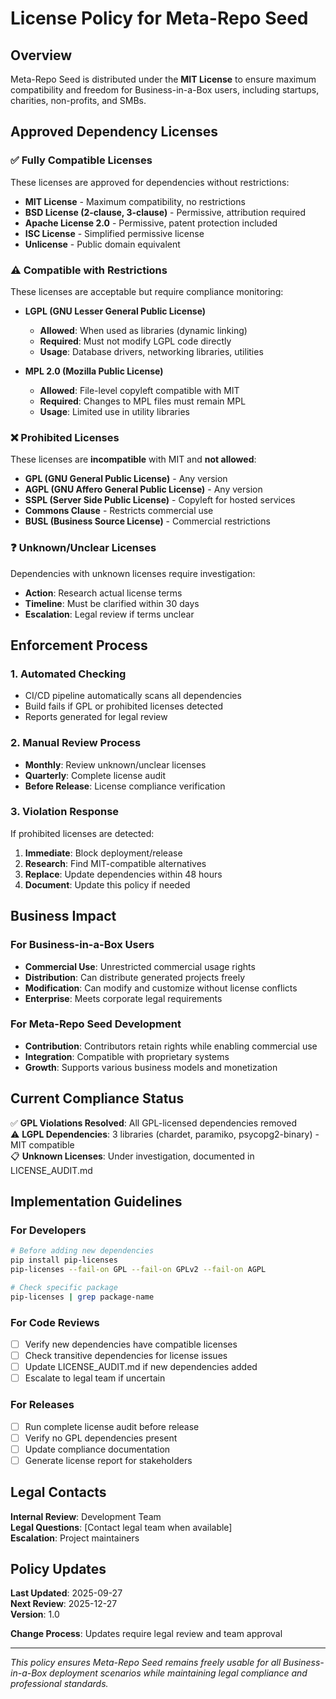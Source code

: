 # License Policy for Meta-Repo Seed

## Overview

Meta-Repo Seed is distributed under the **MIT License** to ensure maximum compatibility and freedom for Business-in-a-Box users, including startups, charities, non-profits, and SMBs.

## Approved Dependency Licenses

### ✅ **Fully Compatible Licenses**
These licenses are approved for dependencies without restrictions:

- **MIT License** - Maximum compatibility, no restrictions
- **BSD License (2-clause, 3-clause)** - Permissive, attribution required
- **Apache License 2.0** - Permissive, patent protection included
- **ISC License** - Simplified permissive license
- **Unlicense** - Public domain equivalent

### ⚠️ **Compatible with Restrictions**
These licenses are acceptable but require compliance monitoring:

- **LGPL (GNU Lesser General Public License)** 
  - **Allowed**: When used as libraries (dynamic linking)
  - **Required**: Must not modify LGPL code directly
  - **Usage**: Database drivers, networking libraries, utilities
  
- **MPL 2.0 (Mozilla Public License)**
  - **Allowed**: File-level copyleft compatible with MIT
  - **Required**: Changes to MPL files must remain MPL
  - **Usage**: Limited use in utility libraries

### ❌ **Prohibited Licenses**
These licenses are **incompatible** with MIT and **not allowed**:

- **GPL (GNU General Public License)** - Any version
- **AGPL (GNU Affero General Public License)** - Any version  
- **SSPL (Server Side Public License)** - Copyleft for hosted services
- **Commons Clause** - Restricts commercial use
- **BUSL (Business Source License)** - Commercial restrictions

### ❓ **Unknown/Unclear Licenses**
Dependencies with unknown licenses require investigation:
- **Action**: Research actual license terms
- **Timeline**: Must be clarified within 30 days
- **Escalation**: Legal review if terms unclear

## Enforcement Process

### 1. **Automated Checking**
- CI/CD pipeline automatically scans all dependencies
- Build fails if GPL or prohibited licenses detected
- Reports generated for legal review

### 2. **Manual Review Process**
- **Monthly**: Review unknown/unclear licenses
- **Quarterly**: Complete license audit
- **Before Release**: License compliance verification

### 3. **Violation Response**
If prohibited licenses are detected:
1. **Immediate**: Block deployment/release
2. **Research**: Find MIT-compatible alternatives
3. **Replace**: Update dependencies within 48 hours
4. **Document**: Update this policy if needed

## Business Impact

### For Business-in-a-Box Users
- **Commercial Use**: Unrestricted commercial usage rights
- **Distribution**: Can distribute generated projects freely
- **Modification**: Can modify and customize without license conflicts
- **Enterprise**: Meets corporate legal requirements

### For Meta-Repo Seed Development
- **Contribution**: Contributors retain rights while enabling commercial use
- **Integration**: Compatible with proprietary systems
- **Growth**: Supports various business models and monetization

## Current Compliance Status

✅ **GPL Violations Resolved**: All GPL-licensed dependencies removed  
⚠️ **LGPL Dependencies**: 3 libraries (chardet, paramiko, psycopg2-binary) - MIT compatible  
📋 **Unknown Licenses**: Under investigation, documented in LICENSE_AUDIT.md

## Implementation Guidelines

### For Developers
```bash
# Before adding new dependencies
pip install pip-licenses
pip-licenses --fail-on GPL --fail-on GPLv2 --fail-on AGPL

# Check specific package
pip-licenses | grep package-name
```

### For Code Reviews
- [ ] Verify new dependencies have compatible licenses
- [ ] Check transitive dependencies for license issues
- [ ] Update LICENSE_AUDIT.md if new dependencies added
- [ ] Escalate to legal team if uncertain

### For Releases
- [ ] Run complete license audit before release
- [ ] Verify no GPL dependencies present
- [ ] Update compliance documentation
- [ ] Generate license report for stakeholders

## Legal Contacts

**Internal Review**: Development Team  
**Legal Questions**: [Contact legal team when available]  
**Escalation**: Project maintainers

## Policy Updates

**Last Updated**: 2025-09-27  
**Next Review**: 2025-12-27  
**Version**: 1.0  

**Change Process**: Updates require legal review and team approval

---

*This policy ensures Meta-Repo Seed remains freely usable for all Business-in-a-Box deployment scenarios while maintaining legal compliance and professional standards.*
